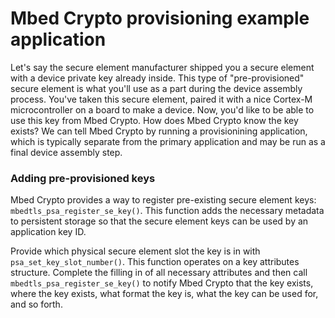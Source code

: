 # Mbed Crypto provisioning example application

Let's say the secure element manufacturer shipped you a secure element with a
device private key already inside. This type of "pre-provisioned" secure
element is what you'll use as a part during the device assembly process. You've
taken this secure element, paired it with a nice Cortex-M microcontroller on a
board to make a device. Now, you'd like to be able to use this key from Mbed
Crypto. How does Mbed Crypto know the key exists? We can tell Mbed Crypto by
running a provisionining application, which is typically separate from the
primary application and may be run as a final device assembly step.


### Adding pre-provisioned keys

Mbed Crypto provides a way to register pre-existing secure element keys:
`mbedtls_psa_register_se_key()`. This function adds the necessary metadata to
persistent storage so that the secure element keys can be used by an
application key ID.

Provide which physical secure element slot the key is in with
`psa_set_key_slot_number()`. This function operates on a key attributes
structure. Complete the filling in of all necessary attributes and then call
`mbedtls_psa_register_se_key()` to notify Mbed Crypto that the key exists,
where the key exists, what format the key is, what the key can be used for, and
so forth.
